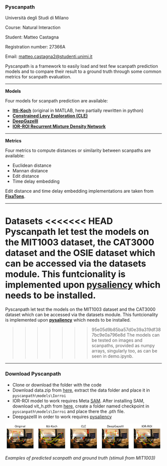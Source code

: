 ### Pyscanpath

Università degli Studi di Milano

Course: Natural Interaction

Student: Matteo Castagna

Registration number: 27366A

Email: matteo.castagna2@studenti.unimi.it

Pyscanpath is a framework to easily load and test few scanpath prediction models and to compare their result to a ground truth through some common metrics for scanpath evaluation.

---

**Models**

Four models for scanpath prediction are available:
- __[Itti-Koch](https://github.com/DirkBWalther/SaliencyToolbox)__ (original in MATLAB, here partially rewritten in python)
- __[Constrained Levy Exploration (CLE)](https://github.com/phuselab/CLE)__
- __[DeepGazeIII](https://github.com/matthias-k/DeepGaze)__
- __[IOR-ROI Recurrent Mixture Density Network](https://github.com/sunwj/scanpath)__

---

**Metrics**

Four metrics to compute distances or similarity between scanpaths are available:
- Euclidean distance
- Mannan distance
- Edit distance
- Time delay embedding

Edit distance and time delay embedding implementations are taken from __[FixaTons](https://github.com/dariozanca/FixaTons/tree/master)__.

---

**Datasets**
<<<<<<< HEAD
Pyscanpath let test the models on the MIT1003 dataset, the CAT3000 dataset and the OSIE dataset which can be accessed via the datasets module. This funtcionality is implemented upon __[pysaliency](https://github.com/matthias-k/pysaliency/tree/dev)__ which needs to be installed.
=======

Pyscanpath let test the models on the MIT1003 dataset and the CAT3000 dataset which can be accessed via the datasets module. This funtcionality is implemented upon __[pysaliency](https://github.com/matthias-k/pysaliency/tree/dev)__ which needs to be installed.
>>>>>>> 95e05d9b85ba57d0e39a319df387bc9e0a796e8d
The models can be tested on images and scanpaths, provided as numpy arrays, singularly too, as can be seen in demo.ipynb.

---

### Download Pyscanpath

- Clone or download the folder with the code
- Download data.zip from [here](https://mega.nz/file/KvxEXS5Z#p-ZxpjiJ6k9Tj9vxH8CGX0Ec9MQW0SJX_XSeEJcmvW0), extract the data folder and place it in `pyscanpath\models\Iorroi`
- IOR-ROI model to work requires Meta [SAM](https://github.com/facebookresearch/segment-anything). After installing SAM, download vit_h.pth from [here](https://dl.fbaipublicfiles.com/segment_anything/sam_vit_h_4b8939.pth), create a folder named checkpoint in `pyscanpath\models\Iorroi` and place there the .pth file.
- DeepgazeIII in order to work requires [pysaliency](https://github.com/matthias-k/pysaliency/tree/dev)


![](/sample/example.png)

*Examples of predicted scanpath and ground truth (stimuli from MIT1003)*
